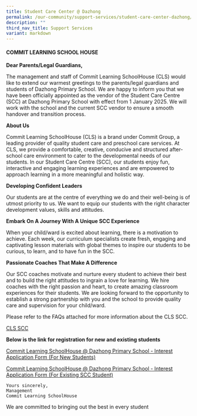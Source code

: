 ```yaml
---
title: Student Care Center @ Dazhong
permalink: /our-community/support-services/student-care-center-dazhong/
description: ""
third_nav_title: Support Services
variant: markdown
---
```

#### COMMIT LEARNING SCHOOL HOUSE

**Dear Parents/Legal Guardians,**

The management and staff of Commit Learning SchoolHouse (CLS) would like to extend our warmest greetings to the parents/legal guardians and students of Dazhong Primary School. We are happy to inform you that we have been officially appointed as the vendor of the Student Care Centre (SCC) at Dazhong Primary School with effect from 1 January 2025. We will work with the school and the current SCC vendor to ensure a smooth handover and transition process.

**About Us**

Commit Learning SchoolHouse (CLS) is a brand under Commit Group, a leading provider of quality student care and preschool care services. At CLS, we provide a comfortable, creative, conducive and structured after-school care environment to cater to the developmental needs of our students. In our Student Care Centre (SCC), our students enjoy fun, interactive and engaging learning experiences and are empowered to approach learning in a more meaningful and holistic way.

**Developing Confident Leaders**

Our students are at the centre of everything we do and their well-being is of utmost priority to us. We want to equip our students with the right character development values, skills and attitudes.

**Embark On A Journey With A Unique SCC Experience**

When your child/ward is excited about learning, there is a motivation to achieve. Each week, our curriculum specialists create fresh, engaging and captivating lesson materials with global themes to inspire our students to be curious, to learn, and to have fun in the SCC.

**Passionate Coaches That Make A Difference**

Our SCC coaches motivate and nurture every student to achieve their best and to build the right attitudes to ingrain a love for learning. We hire coaches with the right passion and heart, to create amazing classroom experiences for their students. We are looking forward to the opportunity to establish a strong partnership with you and the school to provide quality care and supervision for your child/ward.

Please refer to the FAQs attached for more information about the CLS SCC.

[CLS SCC](/files/Commit_Learning_SchoolHouse__CLS__Student_Care_Centre__SCC____2025_FAQs___Dazhong_Primary_School.pdf)[](/files/Commit_Learning_SchoolHouse__CLS__Student_Care_Centre__SCC____2025_FAQs___Dazhong_Primary_School.pdf)

**Below is the link for registration for new and existing students**

[Commit Learning SchoolHouse @ Dazhong Primary School - Interest Application Form (For New Students)](https://form.jotform.com/242728921724461)

[Commit Learning SchoolHouse @ Dazhong Primary School - Interest Application Form (For Existing SCC Student)](https://form.jotform.com/242731822463455)
```
Yours sincerely,
Management
Commit Learning SchoolHouse
```
We are committed to bringing out the best in every student